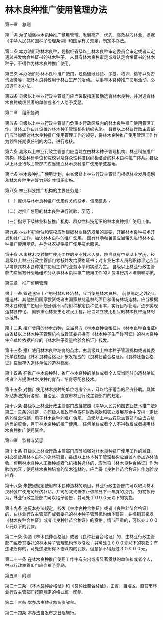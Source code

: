 # 林木良种推广使用管理办法

第一章　总则

 第一条 为了加强林木良种推广使用管理，发展高产、优质、高效益的林业，根据《中华人民共和国种子管理条例》和国家有关规定，制定本办法。

 第二条 本办法所称林木良种，是指经省级以上林木良种审定委员会审定或者认定通过并发给合格证书的林木种子。 未具有林木良种审定或者认定合格证书的林木种子，不得作为林木良种推广使用。

 第三条 本办法所称林木良种推广使用，是指通过试验、示范、培训、指导以及咨询服务等，把林木良种应用于林业生产的活动。 从事林木良种推广使用活动，必须遵守本办法。

 第四条 县级以上林业行政主管部门应当采取措施鼓励选育林木良种，并对选育林木良种成绩显著的单位或者个人给予奖励。

 第二章　组织协调

 第五条 县级以上林业行政主管部门负责本行政区域内的林木良种推广使用管理工作。具体工作由其设置的林木种子管理机构组织实施。 县级以上林业行政主管部门应当加强对林木良种推广使用管理工作的领导，将林木良种推广使用管理工作作为领导任期责任制的内容，进行考核。

 第六条 县级以上林业行政主管部门应当建立由林木种子管理机构、林业科技推广机构、林业科研单位和院校以及群众性科技组织相结合的林木良种推广体系。县级以上林业行政主管部门应当建立林木良种推广使用示范基地。

 第七条 林木良种推广使用计划，由省级以上林业行政主管部门根据林业发展规划和林木良种生产能力制定并组织实施。

 第八条 林业科技推广机构的主要任务是：

 （一）提供与林木良种推广使用有关的技术、信息服务；

 （二）对推广使用的林木良种进行试验、示范；

 （三）指导下级林业科技推广机构、群众性科技组织的林木良种推广使用工作。

 第九条 林业科研单位和院校应当根据林业经济发展的需要，开展林木良种技术开发和推广工作，加快林木良种的推广使用。 国有林场和苗圃应当带头进行林木良种推广使用示范，并为林农提供推广使用技术服务。

 第十条 从事林木良种推广使用工作的专业技术人员，应当具有中专以上学历，经县级以上林业行政主管部门考核并发给资格证书；对专业技术人员的职称评定应当以考核其林木良种推广使用工作的业务水平和实绩为主。 县级以上林业行政主管部门应当有计划地组织对从事林木良种推广使用工作的人员进行技术培训和考核。

 第三章　推广使用管理

 第十一条 营造速生丰产用材林和经济林，应当使用林木良种。 前款规定之外的工程造林、其他使用国家投资或者由国家扶持造林的项目和国有林场造林，应当根据林木良种推广使用计划分别不同的树种核定良种使用率，实行目标管理，逐步实现造林良种化。 国家重点林业生态建设工程，应当建立使用相应的林木良种造林的示范林。

 第十二条 推广使用的林木良种，应当具有《林木良种合格证》。《林木良种合格证》由省级以上林木种子管理机构或者其委托持有《林木种子生产许可证》的林木良种生产单位依据相应的《林木种子质量检验合格证》核发。

 第十三条 推广使用林木良种培育的苗木，由县级以上林木种子管理机构或者其委托单位根据《林木良种合格证》核发相应的《良种壮苗合格证》。《良种壮苗合格证》应当存入造林单位的造林档案。

 第十四条 在推广林木良种时，推广林木良种的单位或者个人应当同时向造林单位或者个人提供林木良种的育苗、培育等配套技术。

 第十五条 对推广使用林木良种的单位或者个人，可以给予适当的经济补助。具体补贴办法执行各省、自治区、直辖市林业行政主管部门的规定。

 第十六条 县级以上林业行政主管部门应当按照《中华人民共和国农业技术推广法》第二十三条的规定，向同级人民政府争取在财政拨款和农业发展基金中安排一定比例的资金份额，用于林木良种的推广使用。 县级以上林业行政主管部门应当安排适当的资金，用于林木良种的推广使用。 任何单位或者个人不得截留或者挪用林木良种推广使用资金。

 第四章　监督与奖惩

 第十七条 县级以上林业行政主管部门应当加强对林木良种推广使用工作的监督。 对必须使用林木良种的造林项目，县级以上林木种子管理机构应当派人参加造林验收。使用林木良种人工播种或者飞机播种造林的，应当将《林木良种合格证》作为验收内容；使用林木良种培育的苗木造林的，应当将《良种壮苗合格证》作为验收内容。

 第十八条 未按照规定使用林木良种造林的项目，林业行政主管部门可以取消林木良种推广使用的经济补贴，并可酌减或者停止该项目下一年度的投资。 对前款行为，林业行政主管部门可以给予警告，并可处１０００元以下的罚款。

 第十九条 违反本办法规定，核发《林木良种合格证》或者《良种壮苗合格证》的，由林业行政主管部门或者委托的林木种子管理机构给予警告，并撤销其核发《林木良种合格证》或者《良种壮苗合格证》的资格；情节严重的，可以处１０００元以下的罚款。

 第二十条 伪造《林木良种合格证》或者《良种壮苗合格证》的，由林业行政主管部门或者其委托的林木种子管理机构予以没收，并可处１０００元以下的罚款；有违法所得的，可处违法所得３倍以内的罚款，但最多不得超过３００００元。

 第二十一条 在林木良种推广使用工作中有突出或者显著贡献的单位和或者个人，林业行政主管部门应当给予奖励。

 第五章　附则

 第二十二条 《林木良种合格证》和《良种壮苗合格证》，由省、自治区、直辖市林业行政主管部门按照规定的格式统一印制。

 第二十三条 本办法由林业部负责解释。

 第二十四条 本办法自发布之日起施行。